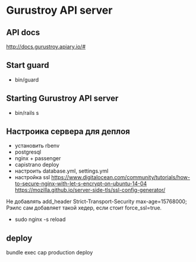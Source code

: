 # Gurustroy API server

## API docs

http://docs.gurustroy.apiary.io/#

## Start guard

- bin/guard

## Starting Gurustroy API server

- bin/rails s


## Настроика сервера для деплоя

- установить rbenv
- postgresql
- nginx + passenger
- capistrano deploy
- настроить database.yml, settings.yml
- настройка ssl
https://www.digitalocean.com/community/tutorials/how-to-secure-nginx-with-let-s-encrypt-on-ubuntu-14-04
https://mozilla.github.io/server-side-tls/ssl-config-generator/

Не добавлять add_header Strict-Transport-Security max-age=15768000; Рэилс сам добавляет такой хедер, если стоит force_ssl=true.

- sudo nginx -s reload

## deploy

bundle exec cap production deploy
